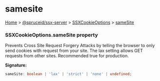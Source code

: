 # samesite

[Home](https://github.com/spruceid/ssx/blob/main/documentation/reference/ssx-server/index.md) > [@spruceid/ssx-server](../) > [SSXCookieOptions](./) > [sameSite](ssx-server.ssxcookieoptions.samesite.md)

### SSXCookieOptions.sameSite property

Prevents Cross Site Request Forgery Attacks by telling the browser to only send cookies with request from your site. The lax setting allows GET requests from other sites. Recommended true for production.

**Signature:**

```typescript
sameSite: boolean | 'lax' | 'strict' | 'none' | undefined;
```
